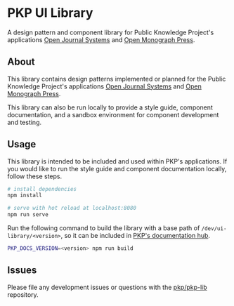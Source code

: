 # PKP UI Library

A design pattern and component library for Public Knowledge Project's applications [Open Journal Systems](https://pkp.sfu.ca/ojs/) and [Open Monograph Press](https://pkp.sfu.ca/omp/).

## About

This library contains design patterns implemented or planned for the Public Knowledge Project's applications [Open Journal Systems](https://pkp.sfu.ca/ojs/) and [Open Monograph Press](https://pkp.sfu.ca/omp/).

This library can also be run locally to provide a style guide, component documentation, and a sandbox environment for component development and testing.

## Usage

This library is intended to be included and used within PKP's applications. If you would like to run the style guide and component documentation locally, follow these steps.

``` bash
# install dependencies
npm install

# serve with hot reload at localhost:8080
npm run serve
```

Run the following command to build the library with a base path of `/dev/ui-library/<version>`, so it can be included in [PKP's documentation hub](https://github.com/pkp/pkp-docs).

```bash
PKP_DOCS_VERSION=<version> npm run build
```

## Issues

Please file any development issues or questions with the [pkp/pkp-lib](https://github.com/pkp/pkp-lib) repository.
